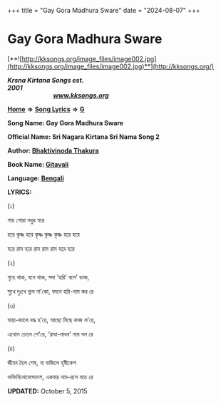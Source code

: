 +++
title = "Gay Gora Madhura Sware"
date = "2024-08-07"
+++

# Gay Gora Madhura Sware
[**![http://kksongs.org/image_files/image002.jpg](http://kksongs.org/image_files/image002.jpg)**](http://kksongs.org/)

**_Krsna Kirtana Songs est. 2001_**                                                                                                                                                 **_www.kksongs.org_**

**[Home](http://kksongs.org/)** **⇒** **[Song Lyrics](http://kksongs.org/lyrics.html)** **⇒** **[G](http://kksongs.org/songs/song_g.html)**

**Song Name: Gay Gora Madhura Sware**

**Official Name: Sri Nagara Kirtana Sri Nama Song 2**

**Author: [Bhaktivinoda Thakura](http://kksongs.org/authors/list/bhaktivinoda.html)**

**Book Name: [Gitavali](http://kksongs.org/authors/gitavali.html)**

**Language: [Bengali](http://kksongs.org/language/list/bengali.html)**

**LYRICS:**

(১)

গায় গোরা মধুর স্বরে

হরে কৃষ্ণ হরে কৃষ্ণ কৃষ্ণ কৃষ্ণ হরে হরে

হরে রাম হরে রাম রাম রাম হরে হরে

(২)

গৃহে থাক, বনে থাক, সদা ’হরি’ বলে’ ডাক,

সুখে দুঃখে ভুল না’কো, বদনে হরি\-নাম কর রে

(৩)

মায়া\-জালে বদ্ধ হ’য়ে, আছো মিছে কাজ ল’য়ে,

এখোন চেতন পে’য়ে, ’রাধা\-মাধব’ নাম বল রে

(৪)

জীবন হৈল শেষ, না ভজিলে হৃষীকেশ

ভক্তিবিনোদোপদেশ, একবার নাম\-রসে মাত রে

**UPDATED:** October 5, 2015